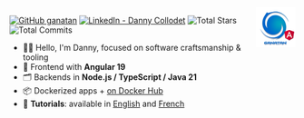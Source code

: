 <img src="./ui/ganatan-about-github.png" align="right" width="70" height="70" alt="logo ganatan">

[![GitHub ganatan](https://img.shields.io/github/followers/ganatan?label=Follow&style=social)](https://github.com/ganatan)
[![LinkedIn - Danny Collodet](https://img.shields.io/badge/LinkedIn-Danny-blue?style=social&logo=linkedin)](https://www.linkedin.com/in/dannyganatan)
![Total Stars](https://img.shields.io/badge/★%20Stars-1.5k-blue?style=flat-square&logo=github)
![Total Commits](https://img.shields.io/badge/%20Commits%20(2025)-808-blue?style=flat-square&logo=git)
- 🧑‍💻 Hello, I'm Danny, focused on software craftsmanship & tooling
- 🔧 Frontend with **Angular 19** 
- 🗂️ Backends in **Node.js / TypeScript / Java 21** 
- 📦 Dockerized apps + [on Docker Hub](https://hub.docker.com/u/ganatan) 
- 🧭 **Tutorials**: available in [English](https://www.ganatan.com/en/tutorials) and [French](https://www.ganatan.com/tutorials)

